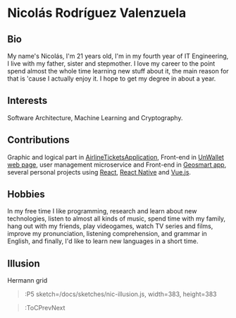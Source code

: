 # Nicolás Rodríguez Valenzuela

## Bio
My name's Nicolás, I'm 21 years old, I'm in my fourth year of IT Engineering, I live with my father, sister and stepmother. I love my career to the point spend almost the whole time learning new stuff about it, the main reason for that is 'cause I actually enjoy it. I hope to get my degree in about a year.

## Interests
Software Architecture, Machine Learning and Cryptography.

## Contributions
Graphic and logical part in [AirlineTicketsApplication](https://github.com/nicrodriguezval/AirlineTicketsApplication), Front-end in [UnWallet](https://github.com/un-ingesoftII-grupo6) [web page](http://un-wallet-app.herokuapp.com/), user management microservice and Front-end in [Geosmart app](https://github.com/GEGOSMART), several personal projects using [React](https://reactjs.org/), [React Native](https://reactnative.dev/) and [Vue.js](https://vuejs.org/).


## Hobbies
In my free time I like programming, research and learn about new technologies, listen to almost all kinds of music, spend time with my family, hang out with my friends, play videogames, watch TV series and films, improve my pronunciation, listening comprehension, and grammar in English, and finally, I'd like to learn new languages in a short time.

## Illusion
Hermann grid

> :P5 sketch=/docs/sketches/nic-illusion.js, width=383, height=383

> :ToCPrevNext
